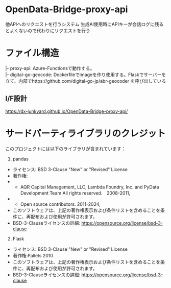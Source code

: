 # OpenData-Bridge-proxy-api
他APIへのリクエストを行うシステム
生成AI使用時にAPIキーが会話ログに残るとよくないので代わりにリクエストを行う

# ファイル構造  
|- proxy-api: Azure-Functionsで動作する。  
|- digital-go-geocode: Dockerfileでimageを作り使用する。Flaskでサーバーを立て、内部でhttps://github.com/digital-go-jp/abr-geocoder を呼び出している  

## I/F設計
https://dx-junkyard.github.io/OpenData-Bridge-proxy-api/

# サードパーティライブラリのクレジット
このプロジェクトには以下のライブラリが含まれています：
1. pandas
- ライセンス: BSD 3-Clause "New" or "Revised" License
- 著作権:
- - AQR Capital Management, LLC, Lambda Foundry, Inc. and PyData Development Team
All rights reserved.　2008-2011,
- - Open source contributors. 2011-2024,
- このソフトウェアは、上記の著作権表示および条件リストを含めることを条件に、再配布および使用が許可されます。
- BSD-3-Clauseライセンスの詳細: https://opensource.org/license/bsd-3-clause
2. Flask
- ライセンス: BSD 3-Clause "New" or "Revised" License
- 著作権:Pallets 2010 
- このソフトウェアは、上記の著作権表示および条件リストを含めることを条件に、再配布および使用が許可されます。
- BSD-3-Clauseライセンスの詳細: https://opensource.org/license/bsd-3-clause
